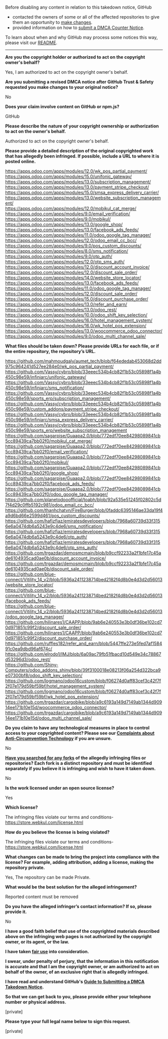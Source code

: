 Before disabling any content in relation to this takedown notice, GitHub
- contacted the owners of some or all of the affected repositories to give them an opportunity to [make changes](https://docs.github.com/en/github/site-policy/dmca-takedown-policy#a-how-does-this-actually-work).
- provided information on how to [submit a DMCA Counter Notice](https://docs.github.com/en/articles/guide-to-submitting-a-dmca-counter-notice).

To learn about when and why GitHub may process some notices this way, please visit our [README](https://github.com/github/dmca/blob/master/README.md#anatomy-of-a-takedown-notice).

---

**Are you the copyright holder or authorized to act on the copyright owner's behalf?**  
  
Yes, I am authorized to act on the copyright owner's behalf.  
  
**Are you submitting a revised DMCA notice after GitHub Trust & Safety requested you make changes to your original notice?**  
  
No  
  
**Does your claim involve content on GitHub or npm.js?**  
  
GitHub  
  
**Please describe the nature of your copyright ownership or authorization to act on the owner's behalf.**  
  
Authorized to act on the copyright owner's behalf.  
  
**Please provide a detailed description of the original copyrighted work that has allegedly been infringed. If possible, include a URL to where it is posted online.**  
  
https://apps.odoo.com/apps/modules/12.0/wk_pos_partial_payment/  
https://apps.odoo.com/apps/modules/15.0/unifonic_gateway/  
https://apps.odoo.com/apps/modules/13.0/subscription_management/  
https://apps.odoo.com/apps/modules/13.0/payment_stripe_checkout/  
https://apps.odoo.com/apps/modules/15.0/smsa_express_delivery_carrier/  
https://apps.odoo.com/apps/modules/13.0/website_subscription_management/  
https://apps.odoo.com/apps/modules/12.0/mobikul_cat_merge/  
https://apps.odoo.com/apps/modules/9.0/email_verification/  
https://apps.odoo.com/apps/modules/9.0/mobikul/  
https://apps.odoo.com/apps/modules/13.0/google_shop/  
https://apps.odoo.com/apps/modules/13.0/facebook_ads_feeds/  
https://apps.odoo.com/apps/modules/11.0/odoo_google_tag_manager/  
https://apps.odoo.com/apps/modules/12.0/odoo_email_cc_bcc/  
https://apps.odoo.com/apps/modules/9.0/pos_custom_discounts/  
https://apps.odoo.com/apps/modules/8.0/sms_notification/  
https://apps.odoo.com/apps/modules/9.0/otp_auth/  
https://apps.odoo.com/apps/modules/12.0/otp_sms_auth/  
https://apps.odoo.com/apps/modules/12.0/discount_account_invoice/  
https://apps.odoo.com/apps/modules/12.0/discount_sale_order/  
https://apps.odoo.com/apps/modules/14.0/website_store_locator/  
https://apps.odoo.com/apps/modules/13.0/facebook_ads_feeds/  
https://apps.odoo.com/apps/modules/11.0/odoo_google_tag_manager/  
https://apps.odoo.com/apps/modules/12.0/discount_sale_order/  
https://apps.odoo.com/apps/modules/15.0/discount_purchase_order/  
https://apps.odoo.com/apps/modules/13.0/refer_and_earn/  
https://apps.odoo.com/apps/modules/13.0/odoo_rest/  
https://apps.odoo.com/apps/modules/10.0/odoo_shift_key_selection/  
https://apps.odoo.com/apps/modules/16.0/hotel_management_system/  
https://apps.odoo.com/apps/modules/16.0/wk_hotel_pos_extension/  
https://apps.odoo.com/apps/modules/13.0/woocommerce_odoo_connector/  
https://apps.odoo.com/apps/modules/9.0/odoo_multi_channel_sale/  
  
**What files should be taken down? Please provide URLs for each file, or if the entire repository, the repository’s URL.**  
  
https://github.com/mahmoudgaly/aumet_tech/blob/f64ededab453068d2dd975c964241d527ee284e0/wk_pos_partial_payment/  
https://github.com/Vassy/cybro/blob/33eeec534b4cb82f1b53c05898f1a4b450c98e59/infiniarc/unifonic_gateway/  
https://github.com/Vassy/cybro/blob/33eeec534b4cb82f1b53c05898f1a4b450c98e59/infiniarc/sms_notification/  
https://github.com/Vassy/cybro/blob/33eeec534b4cb82f1b53c05898f1a4b450c98e59/sports_erp/subscription_management/  
https://github.com/Vassy/cybro/blob/33eeec534b4cb82f1b53c05898f1a4b450c98e59/custom_addons/payment_stripe_checkout/  
https://github.com/Vassy/cybro/blob/33eeec534b4cb82f1b53c05898f1a4b450c98e59/infiniarc/smsa_express_delivery_carrier/  
https://github.com/Vassy/cybro/blob/33eeec534b4cb82f1b53c05898f1a4b450c98e59/sports_erp/website_subscription_management  
https://github.com/sagarpise/Guaapa2.0/blob/772edf70ee84298089841cb5cc89439ca7bb02f0/mobikul_cat_merge/  
https://github.com/sagarpise/Guaapa2.0/blob/772edf70ee84298089841cb5cc89439ca7bb02f0/email_verification/  
https://github.com/sagarpise/Guaapa2.0/blob/772edf70ee84298089841cb5cc89439ca7bb02f0/mobikul/  
https://github.com/sagarpise/Guaapa2.0/blob/772edf70ee84298089841cb5cc89439ca7bb02f0/google_shop/  
https://github.com/sagarpise/Guaapa2.0/blob/772edf70ee84298089841cb5cc89439ca7bb02f0/facebook_ads_feeds/  
https://github.com/sagarpise/Guaapa2.0/blob/772edf70ee84298089841cb5cc89439ca7bb02f0/odoo_google_tag_manager/  
https://github.com/planetodooofficial/toabh/blob/92a535e51245f02802c5d7f4d29c0ffb5192c981/odoo_email_cc_bcc/  
https://github.com/thanhchatvn/FireBurger/blob/0faddc6395146ae33da19f4a9d6bd66e2599d461/pos_custom_discounts/  
https://github.com/hafizfiaz/emiratesdevelopers/blob/7968a60739d33f3156e6a0474db6a5243e9c4de6/sms_notification/  
https://github.com/hafizfiaz/emiratesdevelopers/blob/7968a60739d33f3156e6a0474db6a5243e9c4de6/otp_auth/  
https://github.com/hafizfiaz/emiratesdevelopers/blob/7968a60739d33f3156e6a0474db6a5243e9c4de6/otp_sms_auth/  
https://github.com/trgazdar/demosmcmain/blob/b9ccf92233a2f1bfe17c45ade6104935cad0ae0b/discount_account_invoice/  
https://github.com/trgazdar/demosmcmain/blob/b9ccf92233a2f1bfe17c45ade6104935cad0ae0b/discount_sale_order/  
https://github.com/blue-connect/Vitility_14_v2/blob/5936a2411238714bed2182f4d8b0e4d3d2d56013/website_store_locator/  
https://github.com/blue-connect/Vitility_14_v2/blob/5936a2411238714bed2182f4d8b0e4d3d2d56013/facebook_ads_feeds/  
https://github.com/blue-connect/Vitility_14_v2/blob/5936a2411238714bed2182f4d8b0e4d3d2d56013/odoo_google_tag_manager/  
https://github.com/hilinares1/CAAPP/blob/9ab6e240553e3b0df36be102cd70d971851c99f2/discount_sale_order/  
https://github.com/hilinares1/CAAPP/blob/9ab6e240553e3b0df36be102cd70d971851c99f2/discount_purchase_order/  
https://github.com/ruffles182/refer_and_earn/blob/5447ffe273e5fed7af158491c0ea9dbd96af674c/  
https://github.com/elrodo1/IMJ/blob/6a09ac79fb51fbacd10d549e34c78867d53296d3/odoo_rest/  
https://github.com/Shiny-Computers/odoo_addons_shiny/blob/39f3100018e08213f06a254d322bca9e07300bf8/odoo_shift_key_selection/  
https://github.com/logmano/odoo16custom/blob/f06274d0aff83cef3c42f7f2f07e179d59bf59bf/hotel_management_system/  
https://github.com/logmano/odoo16custom/blob/f06274d0aff83cef3c42f7f2f07e179d59bf59bf/wk_hotel_pos_extension/  
https://github.com/trgazdar/cargobike/blob/a9c6193a149d7149ab1344d90914ee171b10e15d/woocommerce_odoo_connector/  
https://github.com/trgazdar/cargobike/blob/a9c6193a149d7149ab1344d90914ee171b10e15d/odoo_multi_channel_sale/  
  
**Do you claim to have any technological measures in place to control access to your copyrighted content? Please see our <a href="https://docs.github.com/articles/guide-to-submitting-a-dmca-takedown-notice#complaints-about-anti-circumvention-technology">Complaints about Anti-Circumvention Technology</a> if you are unsure.**  
  
No  
  
**<a href="https://docs.github.com/articles/dmca-takedown-policy#b-what-about-forks-or-whats-a-fork">Have you searched for any forks</a> of the allegedly infringing files or repositories? Each fork is a distinct repository and must be identified separately if you believe it is infringing and wish to have it taken down.**  
  
No  
  
**Is the work licensed under an open source license?**  
  
Yes  
  
**Which license?**  
  
The infringing files violate our terms and conditions- https://store.webkul.com/license.html  
  
**How do you believe the license is being violated?**  
  
The infringing files violate our terms and conditions- https://store.webkul.com/license.html  
  
**What changes can be made to bring the project into compliance with the license? For example, adding attribution, adding a license, making the repository private.**  
  
Yes, The repository can be made Private.  
  
**What would be the best solution for the alleged infringement?**  
  
Reported content must be removed  
  
**Do you have the alleged infringer’s contact information? If so, please provide it.**  
  
No  
  
**I have a good faith belief that use of the copyrighted materials described above on the infringing web pages is not authorized by the copyright owner, or its agent, or the law.**  
  
**I have taken <a href="https://www.lumendatabase.org/topics/22">fair use</a> into consideration.**  
  
**I swear, under penalty of perjury, that the information in this notification is accurate and that I am the copyright owner, or am authorized to act on behalf of the owner, of an exclusive right that is allegedly infringed.**  
  
**I have read and understand GitHub's <a href="https://docs.github.com/articles/guide-to-submitting-a-dmca-takedown-notice/">Guide to Submitting a DMCA Takedown Notice</a>.**  
  
**So that we can get back to you, please provide either your telephone number or physical address.**  
  
[private]
  
**Please type your full legal name below to sign this request.**  
  
[private]
